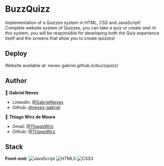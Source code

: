 # BuzzQuizz

Implementation of a Quizzes system in HTML, CSS and JavaScript! Complete website system of Quizzes, you can take a quiz or create one!
In this system, you will be responsible for developing both the Quiz experience itself and the screens that allow you to create quizzes!

## Deploy

Website available at: neves-gabriel.github.io/buzzquizz/
## Author

👤 **Gabriel Neves**

- LinkedIn: [@GabrielNeves](https://www.linkedin.com/in/gabriel-rodrigues-neves/)
- Github: [@neves-gabriel](https://github.com/neves-gabriel)

👤 **Thiago Wirz de Moura**

- Gmail: [@ThiagoWirz](thiagowirzdemoura@gmail.com)
- Github: [@ThiagoWirz](https://github.com/ThiagoWirz)
## Stack

**Front-end:** ![JavaScript](https://img.shields.io/badge/javascript-%23323330.svg?style=for-the-badge&logo=javascript&logoColor=%23F7DF1E) ![HTML5](https://img.shields.io/badge/html5-%23E34F26.svg?style=for-the-badge&logo=html5&logoColor=white) ![CSS3](https://img.shields.io/badge/css3-%231572B6.svg?style=for-the-badge&logo=css3&logoColor=white)
